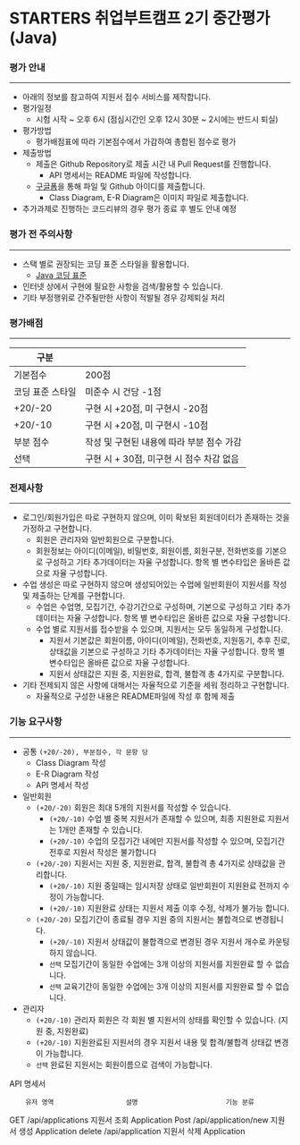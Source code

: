 # STARTERS 취업부트캠프 2기 중간평가 (Java)

### 평가 안내

---

- 아래의 정보를 참고하여 지원서 접수 서비스를 제작합니다.
- 평가일정
    - 시험 시작 ~ 오후 6시 (점심시간인 오후 12시 30분 ~ 2시에는 반드시 퇴실)
- 평가방법
    - 평가배점표에 따라 기본점수에서 가감하여 총합된 점수로 평가
- 제출방법
    - 제출은 Github Repository로 제출 시간 내 Pull Request를 진행합니다.
        - API 명세서는 README 파일에 작성합니다.
    - [구글폼](https://forms.gle/8D7pQyk8A3ViHA6A8)을 통해 파일 및 Github 아이디를 제출합니다.
        - Class Diagram, E-R Diagram은 이미지 파일로 제출합니다.
- 추가과제로 진행하는 코드리뷰의 경우 평가 종료 후 별도 안내 예정

### 평가 전 주의사항

---

- 스택 별로 권장되는 코딩 표준 스타일을 활용합니다.
    - [Java 코딩 표준](https://www.notion.so/Java-9fd68c7f44a548948496031d5e6910df)
- 인터넷 상에서 구현에 필요한 사항을 검색/활용할 수 있습니다.
- 기타 부정행위로 간주될만한 사항이 적발될 경우 강제퇴실 처리

### 평가배점

---

| 구분 |  |
| --- | --- |
| 기본점수 | 200점 |
| 코딩 표준 스타일 | 미준수 시 건당 -1점 |
| +20/-20 | 구현 시 +20점, 미 구현시 -20점 |
| +20/-10 | 구현 시 +20점, 미 구현시 -10점 |
| 부분 점수 | 작성 및 구현된 내용에 따라 부분 점수 가감 |
| 선택 | 구현 시 + 30점, 미구현 시 점수 차감 없음 |

### 전제사항

---

- 로그인/회원가입은 따로 구현하지 않으며, 이미 확보된 회원데이터가 존재하는 것을 가정하고 구현합니다.
    - 회원은 관리자와 일반회원으로 구분합니다.
    - 회원정보는 아이디(이메일), 비밀번호, 회원이름, 회원구분, 전화번호를 기본으로 구성하고 기타 추가데이터는 자율 구성합니다. 항목 별 변수타입은 올바른 값으로 자율 구성합니다.
- 수업 생성은 따로 구현하지 않으며 생성되어있는 수업에 일반회원이 지원서를 작성 및 제출하는 단계를 구현합니다.
    - 수업은 수업명, 모집기간, 수강기간으로 구성하며, 기본으로 구성하고 기타 추가데이터는 자율 구성합니다. 항목 별 변수타입은 올바른 값으로 자율 구성합니다.
    - 수업 별로 지원서를 접수받을 수 있으며, 지원서는 모두 동일하게 구성합니다.
        - 지원서 기본값은 회원이름, 아이디(이메일), 전화번호, 지원동기, 추후 진로, 상태값을 기본으로 구성하고 기타 추가데이터는 자율 구성합니다. 항목 별 변수타입은 올바른 값으로 자율 구성합니다.
        - 지원서 상태값은 지원 중, 지원완료, 합격, 불합격 총 4가지로 구분합니다.
- 기타 전제되지 않은 사항에 대해서는 자율적으로 기준을 세워 정리하고 구현합니다.
    - 자율적으로 구성한 내용은 README파일에 작성 후 함께 제출

### 기능 요구사항

---

- 공통 `(+20/-20), 부분점수, 각 문항 당`
    - Class Diagram 작성
    - E-R Diagram 작성
    - API 명세서 작성
- 일반회원
    - `(+20/-20)` 회원은 최대 5개의 지원서를 작성할 수 있습니다.
        - `(+20/-10)` 수업 별 중복 지원서가 존재할 수 있으며, 최종 지원완료 지원서는 1개만 존재할 수 있습니다.
        - `(+20/-10)` 수업의 모집기간 내에만 지원서를 작성할 수 있으며, 모집기간 전후로 지원서 작성은 불가합니다
    - `(+20/-20)`  지원서는 지원 중, 지원완료, 합격, 불합격 총 4가지로 상태값을 관리합니다.
        - `(+20/-10)` 지원 중일때는 임시저장 상태로 일반회원이 지원완료 전까지 수정이 가능합니다.
        - `(+20/-10)` 지원완료 상태는 지원서 제출 이후 수정, 삭제가 불가능 합니다.
    - `(+20/-20)` 모집기간이 종료될 경우 지원 중의 지원서는 불합격으로 변경됩니다.
        - `(+20/-10)` 지원서 상태값이 불합격으로 변경된 경우 지원서 개수로 카운팅 하지 않습니다.
        - `선택` 모집기간이 동일한 수업에는 3개 이상의 지원서를 지원완료 할 수 없습니다.
        - `선택` 교육기간이 동일한 수업에는 3개 이상의 지원서를 지원완료 할 수 없습니다.
- 관리자
    - `(+20/-10)` 관리자 회원은 각 회원 별 지원서의 상태를 확인할 수 있습니다. (지원 중, 지원완료)
    - `(+20/-10)` 지원완료된 지원서의 경우 지원서 내용 및 합격/불합격 상태값 변경이 가능합니다.
    - `선택` 완료된 지원서는 회원이름으로 검색이 가능합니다.



API 명세서


        유저 영역                  설명                      기능 분류

GET    /api/applications          지원서 조회                Application
Post   /api/application/new       지원서 생성                Application
delete /api/application           지원서 삭제                Application
